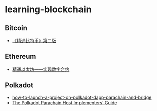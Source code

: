 # learning-blockchain

## Bitcoin
* [《精通比特币》第二版](https://github.com/inoutcode/bitcoin_book_2nd) 

## Ethereum 
* [精通以太坊——实现数字合约](https://github.com/inoutcode/ethereum_book)

## Polkadot
* [how-to-launch-a-project-on-polkadot-dapp-parachain-and-bridge](https://blaize.tech/article-type/how-to-launch-a-project-on-polkadot-dapp-parachain-and-bridge/)
* [The Polkadot Parachain Host Implementers' Guide](https://github.com/paritytech/polkadot/tree/master/roadmap/implementers-guide)
